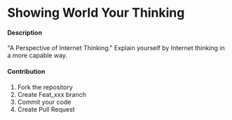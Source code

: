 # Showing World Your Thinking

#### Description
"A Perspective of Internet Thinking."
Explain yourself by Internet thinking in a more capable way.

#### Contribution

1.  Fork the repository
2.  Create Feat_xxx branch
3.  Commit your code
4.  Create Pull Request

